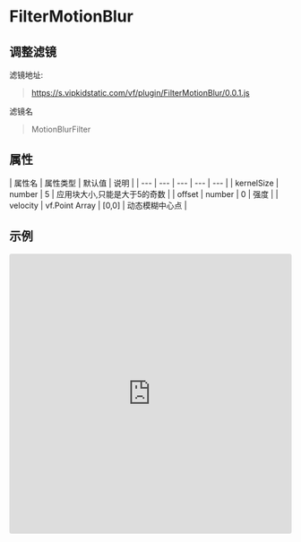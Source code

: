 # FilterMotionBlur

## 调整滤镜
滤镜地址:
> https://s.vipkidstatic.com/vf/plugin/FilterMotionBlur/0.0.1.js

滤镜名
> MotionBlurFilter 

## 属性

| 属性名 | 属性类型 | 默认值 | 说明 |
| --- | --- | --- | --- | --- |
| kernelSize | number | 5 | 应用块大小,只能是大于5的奇数 |
| offset | number | 0 | 强度 |
| velocity | vf.Point Array | [0,0] | 动态模糊中心点 |


## 示例

<iframe
     src="https://codesandbox.io/embed/motionblurfilter-eqrgj?fontsize=14&hidenavigation=1&module=%2Fsrc%2Fcomponents.ts&theme=dark"
     style="width:100%; height:500px; border:0; border-radius: 4px; overflow:hidden;"
     title="MotionBlurFilter"
     allow="accelerometer; ambient-light-sensor; camera; encrypted-media; geolocation; gyroscope; hid; microphone; midi; payment; usb; vr"
     sandbox="allow-forms allow-modals allow-popups allow-presentation allow-same-origin allow-scripts"
   ></iframe>